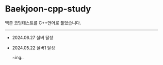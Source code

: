# Baekjoon-cpp-study

백준 코딩테스트를 C++언어로 풀었습니다.

---

- 2024.06.27 실버 달성
- 2024.05.22 실버1 달성

  ~ing..
